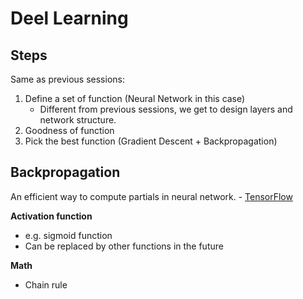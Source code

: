 # Deel Learning
## Steps
Same as previous sessions:
1. Define a set of function (Neural Network in this case)
    - Different from previous sessions, we get to design layers and network structure.
2. Goodness of function
3. Pick the best function (Gradient Descent + Backpropagation)

## Backpropagation
An efficient way to compute partials in neural network.
    - [TensorFlow](http://blog.aloni.org/posts/backprop-with-tensorflow/)

**Activation function**
- e.g. sigmoid function
- Can be replaced by other functions in the future

**Math**
- Chain rule
